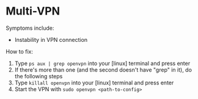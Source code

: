 # Multi-VPN

Symptoms include:

- Instability in VPN connection



How to fix:

1. Type `ps aux | grep openvpn` into your [linux] terminal and press enter 
2. If there's more than one (and the second doesn't have "grep" in it), do the following steps
3. Type `killall openvpn` into your [linux] terminal and press enter
4. Start the VPN with `sudo openvpn <path-to-config>`